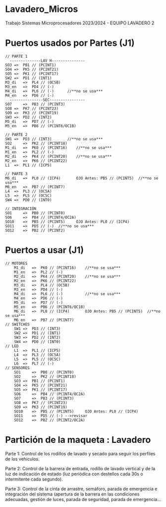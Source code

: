 # Lavadero_Micros
Trabajo Sistemas Microprocesadores 2023/2024 - EQUIPO LAVADERO 2

# Puertos usados por Partes (J1)
	// PARTE 1
      --------------LAV H---------------
	SO3	=>	PB1 // (PCINT1)
	SO4	=>	PK5 // (PCINT21)
	SO5	=>	PK1 // (PCINT17)
	SW2	=>	PD1 // (INT1)
	M3_di	=>	PL4 // (OC5B)
	M3_en	=>	PD4 // (-)
	M4_di	=>	PL6 // (-)  	//**no se usa***
	M4_en	=>	PD6 // (-)	
      ---------------SEC----------------
	SO7 	=>	PB3 // (PCINT3)
	SO8	=>	PK7 // (PCINT23)
	SO9	=>	PK3 // (PCINT19)
	SW3	=>	PD2 // (INT2)
	M5_di	=>	PD7 // (-)
	M5_en	=>	PB6 // (PCINT6/OC1B)
	  
	// PARTE 2
	SW1	=>	PD3 // (INT3)		//**no se usa***
	SO2 	=>	PK2 // (PCINT18)
	M1_di	=>	PK0 // (PCINT16)	//**no se usa***
	M1_en	=>	PL2 // (-) 
	M2_di	=>	PK4 // (PCINT20)	//**no se usa***
	M2_en	=>	PK6 // (PCINT22)
	L1 	=>	PL1 // (ICP5)
	
	// PARTE 3
	M6_di	=>	PL0 // (ICP4)		OJO Antes: PB5 // (PCINT5)	//**no se usa***
	M6_en	=>	PB7 // (PCINT7)
	L4 	=>	PL3 // (OC5A)	
	L5 	=>	PL5 // (OC5C)	
	SW4	=>	PD0 // (INT0)
	  
	// INTEGRACIÓN
	SO1 	=>	PB0 // (PCINT0)
	SO6 	=>	PB4 // (PCINT4/OC2A)
	SO10 	=>	PB5 // (PCINT5)		OJO Antes: PL0 // (ICP4)
	SO11 	=>	PD5 // (-)	//**no se usa***
	SO12 	=>	PB2 // (PCINT2)

# Puertos a usar (J1)
	// MOTORES
		M1_di	=>	PK0 // (PCINT16)	//**no se usa***
		M1_en	=>	PL2 // (-)  
		M2_di	=>	PK4 // (PCINT20)	//**no se usa***
		M2_en	=>	PK6 // (PCINT22)
		M3_di	=>	PL4 // (OC5B)
  		M3_en	=>	PD4 // (-)
		M4_di	=>	PL6 // (-)  		//**no se usa***
		M4_en	=>	PD6 // (-)
		M5_di	=>	PD7 // (-)
		M5_en	=>	PB6 // (PCINT6/OC1B)
		M6_di	=>	PL0 // (ICP4)		OJO Antes: PB5 // (PCINT5)	//**no se usa***
		M6_en	=>	PB7 // (PCINT7)
	// SWITCHES
		SW1	=>	PD3 // (INT3)
		SW2	=>	PD1 // (INT1)
		SW3	=>	PD2 // (INT2)
		SW4	=>	PD0 // (INT0)
	// LED
		L1 	=>	PL1 // (ICP5)
		L4 	=>	PL3 // (OC5A)	
		L5 	=>	PL5 // (OC5C)	
		L6 	=>	PL7 // (-)
	// SENSORES	
		SO1 	=>	PB0 // (PCINT0)
		SO2 	=>	PK2 // (PCINT18)
 		SO3	=>	PB1 // (PCINT1)
		SO4	=>	PK5 // (PCINT21)
		SO5	=>	PK1 // (PCINT17)
		SO6 	=>	PB4 // (PCINT4/OC2A)
		SO7 	=>	PB3 // (PCINT3)
		SO8	=>	PK7 // (PCINT23)
		SO9	=>	PK3 // (PCINT19)
		SO10 	=>	PB5 // (PCINT5)		OJO Antes: PL0 // (ICP4)
		SO11 	=>	PD5 // (-) -->revisar
		SO12 	=>	PB2 // (PCINT2/OC2A)
  
# Partición de la maqueta : Lavadero
Parte 1: Control de los rodillos de lavado y secado para seguir los perfiles de los vehículos.

Parte 2: Control de la barrera de entrada, rodillo de lavado vertical y de la luz de indicación de estado (luz periódica con destellos cada 30s o intermitente cada segundo).

Parte 3: Control de la cinta de arrastre, semáforo, parada de emergencia e integración del sistema (apertura de la barrera en las condiciones adecuadas, gestión de luces, parada de seguridad, parada de emergencia…
